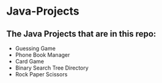 # Java-Projects

## The Java Projects that are in this repo:

* Guessing Game
* Phone Book Manager
* Card Game
* Binary Search Tree Directory 
* Rock Paper Scissors 
